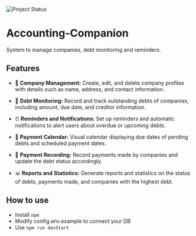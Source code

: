 ![Project Status](https://img.shields.io/badge/Project%20Status-In%20Progress-blue?logo=cog&logoColor=white&logo=javascript)


# Accounting-Companion
System to manage companies, debt monitoring and reminders.


## Features

- :office: **Company Management:** Create, edit, and delete company profiles with details such as name, address, and contact information.

- :money_with_wings: **Debt Monitoring:** Record and track outstanding debts of companies, including amount, due date, and creditor information.

- :alarm_clock: **Reminders and Notifications:** Set up reminders and automatic notifications to alert users about overdue or upcoming debts.

- :calendar: **Payment Calendar:** Visual calendar displaying due dates of pending debts and scheduled payment dates.

- :receipt: **Payment Recording:** Record payments made by companies and update the debt status accordingly.

- :bar_chart: **Reports and Statistics:** Generate reports and statistics on the status of debts, payments made, and companies with the highest debt.

## How to use
- Install `npm`
- Modify config.env.example to connect your DB 
- Use `npm run devStart`

